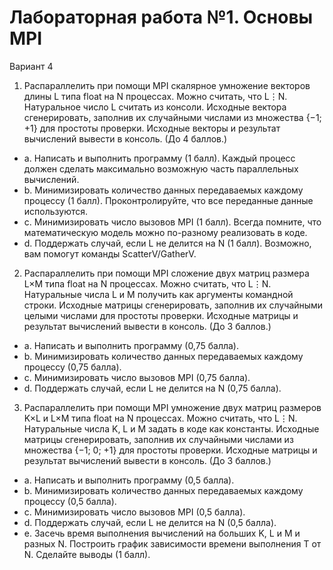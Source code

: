 # Лабораторная работа №1. Основы MPI
Вариант 4 
1.	Распараллелить при помощи MPI скалярное умножение векторов длины L типа float на N процессах. Можно считать, что L⋮N. Натуральное число L считать из консоли. Исходные вектора сгенерировать, заполнив их случайными числами из множества {−1; +1} для простоты проверки. Исходные векторы и результат вычислений вывести в консоль. (До 4 баллов.)
+ a.	Написать и выполнить программу (1 балл). Каждый процесс должен сделать максимально возможную часть параллельных вычислений.
+ b.	Минимизировать количество данных передаваемых каждому процессу (1 балл). Проконтролируйте, что все переданные данные используются.
+ c.	Минимизировать число вызовов MPI (1 балл). Всегда помните, что математическую модель можно по-разному реализовать в коде.
+ d.	Поддержать случай, если L не делится на N (1 балл). Возможно, вам помогут команды ScatterV/GatherV.

2.	Распараллелить при помощи MPI сложение двух матриц размера L×M типа float на N процессах. Можно считать, что L⋮N. Натуральные числа L и M получить как аргументы командной строки. Исходные матрицы сгенерировать, заполнив их случайными целыми числами для простоты проверки. Исходные матрицы и результат вычислений вывести в консоль. (До 3 баллов.)
+ a.	Написать и выполнить программу (0,75 балла).
+ b.	Минимизировать количество данных передаваемых каждому процессу (0,75 балла). 
+ c.	Минимизировать число вызовов MPI (0,75 балла).
+ d.	Поддержать случай, если L не делится на N (0,75 балла).
 
3.	Распараллелить при помощи MPI умножение двух матриц размеров K×L и L×M типа float на N процессах. Можно считать, что L⋮N. Натуральные числа K, L и M задать в коде как константы. Исходные матрицы сгенерировать, заполнив их случайными числами из множества {−1; 0; +1} для простоты проверки. Исходные матрицы и результат вычислений вывести в консоль. (До 3 баллов.)
+ a.	Написать и выполнить программу (0,5 балла).
+ b.	Минимизировать количество данных передаваемых каждому процессу (0,5 балла).
+ c.	Минимизировать число вызовов MPI (0,5 балла).
+ d.	Поддержать случай, если L не делится на N (0,5 балла).
+ e.	Засечь время выполнения вычислений на больших K, L и M и разных N. Построить график зависимости времени выполнения T от N. Сделайте выводы (1 балл).

